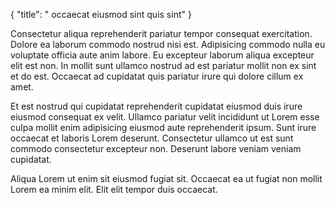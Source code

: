 {
"title": " occaecat eiusmod sint quis sint"
}

Consectetur aliqua reprehenderit pariatur tempor consequat exercitation. Dolore ea laborum commodo nostrud nisi est. Adipisicing commodo nulla eu voluptate officia aute anim labore. Eu excepteur laborum aliqua excepteur elit est non. In mollit sunt ullamco nostrud ad est pariatur mollit non ex sint et do est. Occaecat ad cupidatat quis pariatur irure qui dolore cillum ex amet.

Et est nostrud qui cupidatat reprehenderit cupidatat eiusmod duis irure eiusmod consequat ex velit. Ullamco pariatur velit incididunt ut Lorem esse culpa mollit enim adipisicing eiusmod aute reprehenderit ipsum. Sunt irure occaecat et laboris Lorem deserunt. Consectetur ullamco ut est sunt commodo consectetur excepteur non. Deserunt labore veniam veniam cupidatat.

Aliqua Lorem ut enim sit eiusmod fugiat sit. Occaecat ea ut fugiat non mollit Lorem ea minim elit. Elit elit tempor duis occaecat.